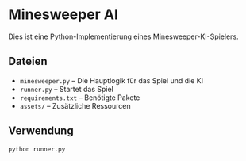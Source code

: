 # Minesweeper AI

Dies ist eine Python-Implementierung eines Minesweeper-KI-Spielers.

## Dateien
- `minesweeper.py` – Die Hauptlogik für das Spiel und die KI
- `runner.py` – Startet das Spiel
- `requirements.txt` – Benötigte Pakete
- `assets/` – Zusätzliche Ressourcen

## Verwendung
```bash
python runner.py
